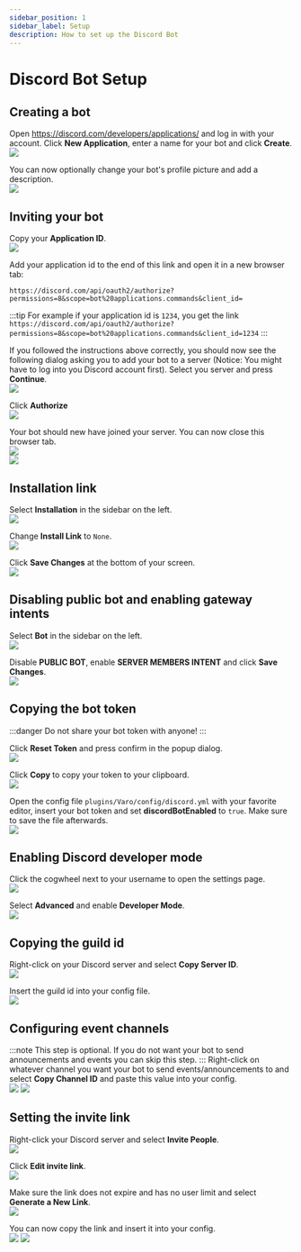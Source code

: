 ```yaml
---
sidebar_position: 1
sidebar_label: Setup
description: How to set up the Discord Bot
---
```


<!---
    varoplugin-docs
    Copyright (C) 2025 Almighty-Satan

    This program is free software: you can redistribute it and/or modify
    it under the terms of the GNU Affero General Public License as published
    by the Free Software Foundation, either version 3 of the License, or
    (at your option) any later version.

    This program is distributed in the hope that it will be useful,
    but WITHOUT ANY WARRANTY; without even the implied warranty of
    MERCHANTABILITY or FITNESS FOR A PARTICULAR PURPOSE.  See the
    GNU Affero General Public License for more details.

    You should have received a copy of the GNU Affero General Public License
    along with this program.  If not, see <https://www.gnu.org/licenses/>.
--->

# Discord Bot Setup

## Creating a bot

Open https://discord.com/developers/applications/ and log in with your account. Click **New Application**, enter a name for your bot and click **Create**.  
![](/img/bot/new_application.png)  

You can now optionally change your bot's profile picture and add a description.  
![](/img/bot/description.png)  

## Inviting your bot

Copy your **Application ID**.  
![](/img/bot/application_id.png)  

Add your application id to the end of this link and open it in a new browser tab:
```
https://discord.com/api/oauth2/authorize?permissions=8&scope=bot%20applications.commands&client_id=
```
:::tip
For example if your application id is `1234`, you get the link `https://discord.com/api/oauth2/authorize?permissions=8&scope=bot%20applications.commands&client_id=1234`
:::

If you followed the instructions above correctly, you should now see the following dialog asking you to add your bot to a server (Notice: You might have to log into you Discord account first). Select you server and press **Continue**.  
![](/img/bot/invite_server.png)  

Click **Authorize**  
![](/img/bot/invite_authorize.png)  

Your bot should new have joined your server. You can now close this browser tab.  
![](/img/bot/invite_success.png)  
![](/img/bot/invite_join.png)  

## Installation link

Select **Installation** in the sidebar on the left.  
![](/img/bot/sidebar_installation.png)  

Change **Install Link** to `None`.  
![](/img/bot/install_link.png)  

Click **Save Changes** at the bottom of your screen.  
![](/img/bot/save_changes.png)  

## Disabling public bot and enabling gateway intents

Select **Bot** in the sidebar on the left.  
![](/img/bot/sidebar_bot.png)  

Disable **PUBLIC BOT**, enable **SERVER MEMBERS INTENT** and click **Save Changes**.  
![](/img/bot/settings.png)  

## Copying the bot token

:::danger
Do not share your bot token with anyone!
:::

Click **Reset Token** and press confirm in the popup dialog.  
![](/img/bot/reset_token.png)  

Click **Copy** to copy your token to your clipboard.  
![](/img/bot/copy_token.png)  

Open the config file `plugins/Varo/config/discord.yml` with your favorite editor, insert your bot token and set **discordBotEnabled** to `true`. Make sure to save the file afterwards.  
![](/img/bot/paste_token.png)  

## Enabling Discord developer mode
Click the cogwheel next to your username to open the settings page.  
![](/img/bot/user_settings.png) 

Select **Advanced** and enable **Developer Mode**.  
![](/img/bot/developer_mode.png) 

## Copying the guild id
Right-click on your Discord server and select **Copy Server ID**.  
![](/img/bot/copy_guild_id.png) 

Insert the guild id into your config file.  
![](/img/bot/paste_guild_id.png)  

## Configuring event channels
:::note
This step is optional. If you do not want your bot to send announcements and events you can skip this step.
:::
Right-click on whatever channel you want your bot to send events/announcements to and select **Copy Channel ID** and paste this value into your config.  
![](/img/bot/copy_channel_id.png)
![](/img/bot/paste_channel_id.png)

## Setting the invite link
Right-click your Discord server and select **Invite People**.  
![](/img/bot/invite_people.png)

Click **Edit invite link**.  
![](/img/bot/link_edit.png)

Make sure the link does not expire and has no user limit and select **Generate a New Link**.  
![](/img/bot/link_generate.png)

You can now copy the link and insert it into your config.  
![](/img/bot/link_copy.png)
![](/img/bot/paste_link.png)
